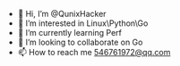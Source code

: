 - 👋 Hi, I’m @QunixHacker
- 👀 I’m interested in Linux\Python\Go
- 🌱 I’m currently learning Perf
- 💞️ I’m looking to collaborate on Go
- 📫 How to reach me 546761972@qq.com

<!---
QunixHacker/QunixHacker is a ✨ special ✨ repository because its `README.md` (this file) appears on your GitHub profile.
You can click the Preview link to take a look at your changes.
--->

